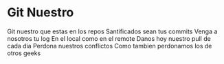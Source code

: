 # Git Nuestro

Git nuestro que estas en los repos
Santificados sean tus commits
Venga a nosotros tu log
En el local como en el remote
Danos hoy nuestro pull de cada dia
Perdona nuestros conflictos 
Como tambien perdonamos los de otros geeks
